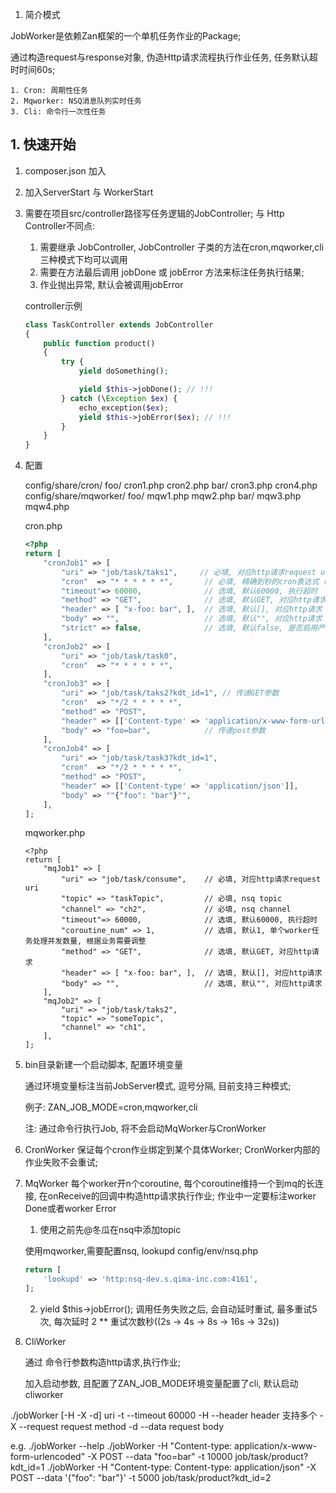 
1. 简介模式

JobWorker是依赖Zan框架的一个单机任务作业的Package;

通过构造request与response对象, 伪造Http请求流程执行作业任务, 任务默认超时时间60s;

    1. Cron: 周期性任务
    2. Mqworker: NSQ消息队列实时任务
    3. Cli: 命令行一次性任务



## 1. 快速开始

1. composer.json 加入

2. 加入ServerStart 与 WorkerStart

3. 需要在项目src/controller路径写任务逻辑的JobController;
    与 Http Controller不同点:
    1. 需要继承 JobController, JobController 子类的方法在cron,mqworker,cli三种模式下均可以调用
    2. 需要在方法最后调用 jobDone 或 jobError 方法来标注任务执行结果;
    3. 作业抛出异常, 默认会被调用jobError

    controller示例

    ```php
    class TaskController extends JobController
    {
        public function product()
        {
            try {
                yield doSomething();

                yield $this->jobDone(); // !!!
            } catch (\Exception $ex) {
                echo_exception($ex);
                yield $this->jobError($ex); // !!!
            }
        }
    }
    ```

4. 配置

    config/share/cron/
        foo/
            cron1.php
            cron2.php
        bar/
            cron3.php
            cron4.php
    config/share/mqworker/
        foo/
            mqw1.php
            mqw2.php
        bar/
            mqw3.php
            mqw4.php

    cron.php

    ~~~php
    <?php
    return [
        "cronJob1" => [
            "uri" => "job/task/taks1",     // 必填, 对应http请求request uri
            "cron"  => "* * * * * *",       // 必填, 精确到秒的cron表达式 (秒 分 时 天 月 周)
            "timeout"=> 60000,              // 选填, 默认60000, 执行超时
            "method" => "GET",              // 选填, 默认GET, 对应http请求
            "header" => [ "x-foo: bar", ],  // 选填, 默认[], 对应http请求
            "body" => "",                   // 选填, 默认"", 对应http请求
            "strict" => false,              // 选填, 默认false, 是否启用严格模式, 严格模式会对服务重启等原因错过的任务进行补偿执行
        ],
        "cronJob2" => [
            "uri" => "job/task/task0",
            "cron"  => "* * * * * *",
        ],
        "cronJob3" => [
            "uri" => "job/task/taks2?kdt_id=1", // 传递GET参数
            "cron"  => "*/2 * * * * *",
            "method" => "POST",
            "header" => [['Content-type' => 'application/x-www-form-urlencoded']],
            "body" => "foo=bar",            // 传递post参数
        ],
        "cronJob4" => [
            "uri" => "job/task/task3?kdt_id=1",
            "cron"  => "*/2 * * * * *",
            "method" => "POST",
            "header" => [['Content-type' => 'application/json']],
            "body" => ""{"foo": "bar"}"",
        ],
    ];
    ~~~

    mqworker.php
    ~~~
    <?php
    return [
        "mqJob1" => [
            "uri" => "job/task/consume",    // 必填, 对应http请求request uri
            "topic" => "taskTopic",         // 必填, nsq topic
            "channel" => "ch2",             // 必填, nsq channel
            "timeout"=> 60000,              // 选填, 默认60000, 执行超时
            "coroutine_num" => 1,           // 选填, 默认1, 单个worker任务处理并发数量, 根据业务需要调整
            "method" => "GET",              // 选填, 默认GET, 对应http请求
            "header" => [ "x-foo: bar", ],  // 选填, 默认[], 对应http请求
            "body" => "",                   // 选填, 默认"", 对应http请求
        ],
        "mqJob2" => [
            "uri" => "job/task/taks2",
            "topic" => "someTopic",
            "channel" => "ch1",
        ],
    ];
    ~~~


5. bin目录新建一个启动脚本, 配置环境变量

    通过环境变量标注当前JobServer模式, 逗号分隔, 目前支持三种模式;

    例子:
        ZAN_JOB_MODE=cron,mqworker,cli

    注: 通过命令行执行Job, 将不会启动MqWorker与CronWorker







3. CronWorker
    保证每个cron作业绑定到某个具体Worker;
    CronWorker内部的作业失败不会重试;

4. MqWorker
    每个worker开n个coroutine, 每个coroutine维持一个到mq的长连接, 在onReceive的回调中构造http请求执行作业;
    作业中一定要标注worker Done或者worker Error

    1. 使用之前先@冬瓜在nsq中添加topic

    使用mqworker,需要配置nsq, lookupd
    config/env/nsq.php
    ~~~php
    return [
        'lookupd' => 'http:nsq-dev.s.qima-inc.com:4161',
    ];
    ~~~

    2. yield $this->jobError(); 调用任务失败之后, 会自动延时重试, 最多重试5次, 每次延时 2 ** 重试次数秒((2s -> 4s -> 8s -> 16s -> 32s))


5. CliWorker

    通过 命令行参数构造http请求,执行作业;

    加入启动参数, 且配置了ZAN_JOB_MODE环境变量配置了cli, 默认启动cliworker

./jobWorker [-H -X -d] uri
-t --timeout    60000
-H --header     header 支持多个
-X --request    request method
-d --data       request body

e.g.
./jobWorker --help
./jobWorker -H "Content-type: application/x-www-form-urlencoded" -X POST --data "foo=bar" -t 10000 job/task/product?kdt_id=1
./jobWorker -H "Content-type: Content-type: application/json" -X POST --data '{"foo": "bar"}' -t 5000 job/task/product?kdt_id=2
